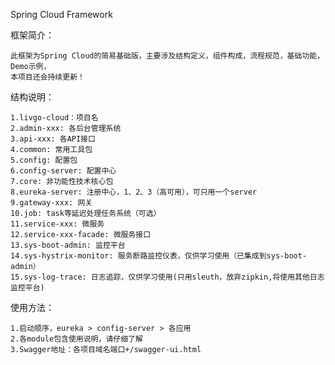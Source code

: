 Spring Cloud Framework

框架简介：

    此框架为Spring Cloud的简易基础版，主要涉及结构定义，组件构成，流程规范，基础功能，Demo示例，
    本项目还会持续更新！
    
结构说明：

    1.livgo-cloud：项目名
    2.admin-xxx: 各后台管理系统
    3.api-xxx: 各API接口
    4.common: 常用工具包
    5.config: 配置包
    6.config-server: 配置中心
    7.core: 非功能性技术核心包
    8.eureka-server: 注册中心，1、2、3（高可用），可只用一个server
    9.gateway-xxx: 网关
    10.job: task等延迟处理任务系统（可选）
    11.service-xxx: 微服务
    12.service-xxx-facade: 微服务接口
    13.sys-boot-admin: 监控平台
    14.sys-hystrix-monitor: 服务断路监控仪表，仅供学习使用（已集成到sys-boot-admin）
    15.sys-log-trace: 日志追踪，仅供学习使用(只用sleuth，放弃zipkin,将使用其他日志监控平台)
   
    
使用方法： 

    1.启动顺序，eureka > config-server > 各应用
    2.各module包含使用说明，请仔细了解
    3.Swagger地址：各项目域名端口+/swagger-ui.html
